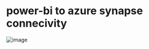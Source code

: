 # power-bi to azure synapse connecivity

![image](https://github.com/bhageshpuri/power-bi/assets/85158779/336ebf2c-0a4d-4374-ac27-b79a17822e1d)
